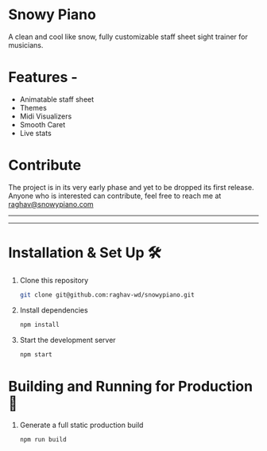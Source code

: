 # Snowy Piano

A clean and cool like snow, fully customizable staff sheet sight trainer for musicians.

# Features -

- Animatable staff sheet
- Themes
- Midi Visualizers
- Smooth Caret
- Live stats

# Contribute

The project is in its very early phase and yet to be dropped its first release. Anyone who is interested can contribute, feel free to reach me at <a href="mailto:raghav@snowypiano.com">raghav@snowypiano.com</a>

---

---

# Installation & Set Up 🛠

1. Clone this repository

   ```sh
   git clone git@github.com:raghav-wd/snowypiano.git
   ```

2. Install dependencies

   ```sh
   npm install
   ```

3. Start the development server

   ```sh
   npm start
   ```

# Building and Running for Production 🚀

1. Generate a full static production build

   ```sh
   npm run build
   ```
